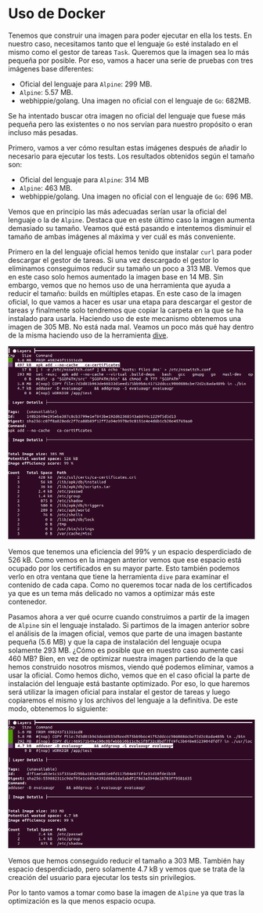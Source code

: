 # Uso de Docker

Tenemos que construir una imagen para poder ejecutar en ella los tests. En nuestro caso, necesitamos tanto que el lenguaje `Go` esté instalado en el mismo como el gestor de tareas `Task`. Queremos que la imagen sea lo más pequeña por posible. Por eso, vamos a hacer una serie de pruebas con tres imágenes base diferentes:

* Oficial del lenguaje para `Alpine`: 299 MB.
* `Alpine`: 5.57 MB.
* webhippie/golang. Una imagen no oficial con el lenguaje de `Go`: 682MB.

Se ha intentado buscar otra imagen no oficial del lenguaje que fuese más pequeña pero las existentes o no nos servían para nuestro propósito o eran incluso más pesadas. 

Primero, vamos a ver cómo resultan estas imágenes después de añadir lo necesario para ejecutar los tests. Los resultados obtenidos según el tamaño son:

* Oficial del lenguaje para `Alpine`: 314 MB
* `Alpine`: 463 MB.
* webhippie/golang. Una imagen no oficial con el lenguaje de `Go`: 696 MB.

Vemos que en principio las más adecuadas serían usar la oficial del lenguaje o la de `Alpine`. Destaca que en este último caso la imagen aumenta demasiado su tamaño. Veamos qué está pasando e intentemos disminuir el tamaño de ambas imágenes al máxima y ver cuál es más conveniente.

Primero en la del lenguaje oficial hemos tenido que instalar `curl` para poder descargar el gestor de tareas. Si una vez descargado el gestor lo eliminamos conseguimos reducir su tamaño un poco a 313 MB. Vemos que en este caso solo hemos aumentado la imagen base en 14 MB. Sin embargo, vemos que no hemos uso de una herramienta que ayuda a reducir el tamaño: builds en múltiples etapas. En este caso de la imagen oficial, lo que vamos a hacer es usar una etapa para descargar el gestor de tareas y finalmente solo tendremos que copiar la carpeta en la que se ha instalado para usarla. Haciendo uso de este mecanismo obtenemos una imagen de 305 MB. No está nada mal. Veamos un poco más qué hay dentro de la misma haciendo uso de la herramienta [dive](https://github.com/wagoodman/dive).

![](./imgs/docker/1.png)

Vemos que tenemos una eficiencia del 99% y un espacio desperdiciado de 526 kB. Como vemos en la imagen anterior vemos que ese espacio está ocupado por los certificados en su mayor parte. Esto también podemos verlo en otra ventana que tiene la herramienta `dive` para examinar el contenido de cada capa. Como no queremos tocar nada de los certificados ya que es un tema más delicado no vamos a optimizar más este contenedor.

Pasamos ahora a ver qué ocurre cuando construimos a partir de la imagen de `Alpine` sin el lenguaje instalado. Si partimos de la imagen anterior sobre el análisis de la imagen oficial, vemos que parte de una imagen bastante pequeña (5.6 MB) y que la capa de instalación del lenguaje ocupa solamente 293 MB. ¿Cómo es posible que en nuestro caso aumente casi 460 MB? Bien, en vez de optimizar nuestra imagen partiendo de la que hemos construido nosotros mismos, viendo qué podemos eliminar, vamos a usar la oficial. Como hemos dicho, vemos que en el caso oficial la parte de instalación del lenguaje está bastante optimizado. Por eso, lo que haremos será utilizar la imagen oficial para instalar el gestor de tareas y luego copiaremos el mismo y los archivos del lenguaje a la definitiva. De este modo, obtenemos lo siguiente: 

![](./imgs/docker/2.png)

Vemos que hemos conseguido reducir el tamaño a 303 MB. También hay espacio desperdiciado, pero solamente 4.7 kB y vemos que se trata de la creación del usuario para ejecutar los tests sin privilegios. 

Por lo tanto vamos a tomar como base la imagen de `Alpine` ya que tras la optimización es la que menos espacio ocupa.

